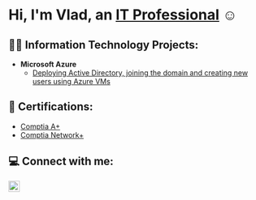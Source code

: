 <h1>Hi, I'm Vlad, an <a href="https://www.linkedin.com/in/vlad-cutus-007a09175/">IT Professional</a> ☺

<h2>👨‍💻 Information Technology Projects:</h2>

- <b>Microsoft Azure</b>
  - [Deploying Active Directory, joining the domain and creating new users using Azure VMs](https://github.com/Vladcutus/ActiveDirectoryLab)

<h2> 🪪 Certifications:</h2>

  - [Comptia A+](https://www.credly.com/badges/891707de-0241-44f1-ab08-ed723101a016/public_url)
  - [Comptia Network+](https://www.credly.com/badges/b420da34-a9cf-47ae-8180-942380c47a7d/public_url)

<h2> 💻 Connect with me:</h2>


[<img align="left" alt="JoshMadakor | LinkedIn" width="22px" src="https://cdn.jsdelivr.net/npm/simple-icons@v3/icons/linkedin.svg" />][linkedin]

[linkedin]: https://www.linkedin.com/in/vlad-cutus-007a09175/

<!--
**joshmadakor1/joshmadakor1** is a ✨ _special_ ✨ repository because its `README.md` (this file) appears on your GitHub profile.

Here are some ideas to get you started:

- 🔭 I’m currently working on ...
- 🌱 I’m currently learning ...
- 👯 I’m looking to collaborate on ...
- 🤔 I’m looking for help with ...
- 💬 Ask me about ...
- 📫 How to reach me: ...
- 😄 Pronouns: ...
- ⚡ Fun fact: ...
-->
